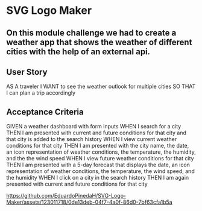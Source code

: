 # SVG Logo Maker

## On this module challenge we had to create a weather app that shows the weather of different cities with the help of an external api.

## User Story
AS A traveler
I WANT to see the weather outlook for multiple cities
SO THAT I can plan a trip accordingly

## Acceptance Criteria
GIVEN a weather dashboard with form inputs
WHEN I search for a city
THEN I am presented with current and future conditions for that city and that city is added to the search history
WHEN I view current weather conditions for that city
THEN I am presented with the city name, the date, an icon representation of weather conditions, the temperature, the humidity, and the the wind speed
WHEN I view future weather conditions for that city
THEN I am presented with a 5-day forecast that displays the date, an icon representation of weather conditions, the temperature, the wind speed, and the humidity
WHEN I click on a city in the search history
THEN I am again presented with current and future conditions for that city


https://github.com/EduardoPinedaH/SVG-Logo-Maker/assets/123011718/0de13deb-04f7-4a0f-86d0-7bf63cfa1b5a



